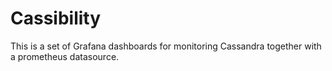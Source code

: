 # Cassibility
This is a set of Grafana dashboards for monitoring Cassandra together with a prometheus datasource.
